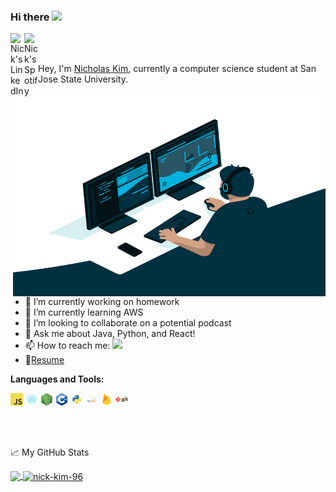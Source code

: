 ### Hi there <img src="https://media.giphy.com/media/hvRJCLFzcasrR4ia7z/giphy.gif" width="25px">
<a href="https://www.linkedin.com/in/kim-nick/">
  <img align="left" alt="Nick's LinkedIn" width="22px" src="https://raw.githubusercontent.com/peterthehan/peterthehan/master/assets/linkedin.svg" />
</a>
<a href="https://open.spotify.com/user/hoopla221">
  <img align="left" alt="Nick's Spotify" width="22px" src="https://raw.githubusercontent.com/peterthehan/peterthehan/master/assets/spotify.svg" />
</a>

<br />
<br />

Hey, I'm [Nicholas Kim](https://www.linkedin.com/in/kim-nick/), currently a computer science student at San Jose State University.

<img align="right" alt="GIF" src="https://github.com/nick-kim-96/nick-kim-96/blob/main/code.gif?raw=true" width="500" height="320" />

- 🔭 I’m currently working on homework
- 🌱 I’m currently learning AWS
- 👯 I’m looking to collaborate on a potential podcast
- 💬 Ask me about Java, Python, and React!
- 📫 How to reach me: [<img src="https://img.shields.io/badge/Email-nick.96.kim.y%40gmail.com-informational">](mailto:nick.96.kim.y@gmail.com)
- 📝[Resume](https://docs.google.com/document/d/1s3ibglPq0M7cnfhgulcDLI9XBN-LrJrwHZDhNPUqWhQ/edit?usp=sharing)

**Languages and Tools:**  

<code><img height="20" src="https://raw.githubusercontent.com/github/explore/80688e429a7d4ef2fca1e82350fe8e3517d3494d/topics/javascript/javascript.png"></code>
<code><img height="20" src="https://raw.githubusercontent.com/github/explore/80688e429a7d4ef2fca1e82350fe8e3517d3494d/topics/react/react.png"></code>
<code><img height="20" src="https://raw.githubusercontent.com/github/explore/80688e429a7d4ef2fca1e82350fe8e3517d3494d/topics/nodejs/nodejs.png"></code>
<code><img height="20" src="https://raw.githubusercontent.com/github/explore/80688e429a7d4ef2fca1e82350fe8e3517d3494d/topics/cpp/cpp.png"></code>
<code><img height="20" src="https://raw.githubusercontent.com/github/explore/80688e429a7d4ef2fca1e82350fe8e3517d3494d/topics/python/python.png"></code>
<code><img height="20" src="https://raw.githubusercontent.com/github/explore/80688e429a7d4ef2fca1e82350fe8e3517d3494d/topics/mysql/mysql.png"></code>
<code><img height="20" src="https://raw.githubusercontent.com/github/explore/80688e429a7d4ef2fca1e82350fe8e3517d3494d/topics/firebase/firebase.png"></code>
<code><img height="20" src="https://raw.githubusercontent.com/github/explore/80688e429a7d4ef2fca1e82350fe8e3517d3494d/topics/git/git.png"></code>


<br />
<br />

📈 My GitHub Stats

<a href="https://github.com/nick-kim-96">
  <img align="center" src="https://github-readme-stats.vercel.app/api/top-langs/?username=nick-kim-96&hide=CMAKE,HTML&&theme=solarized-light" />
</a>

<a href="https://github.com/nick-kim-96"> 
  <img align="center" src="https://github-readme-stats.vercel.app/api?username=nick-kim-96&show_icons=true&theme=solarized-light" alt="nick-kim-96" />
</a>